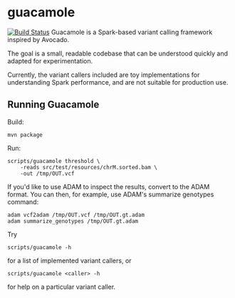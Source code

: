 guacamole
=========
[![Build Status](https://travis-ci.org/hammerlab/guacamole.svg?branch=master)](https://travis-ci.org/hammerlab/guacamole)
Guacamole is a Spark-based variant calling framework inspired by Avocado.

The goal is a small, readable codebase that can be understood quickly and adapted for experimentation.

Currently, the variant callers included are toy implementations for understanding Spark performance, and are not suitable
for production use.


## Running Guacamole

Build:

```
mvn package
```

Run:

```
scripts/guacamole threshold \
	-reads src/test/resources/chrM.sorted.bam \
	-out /tmp/OUT.vcf
```

If you'd like to use ADAM to inspect the results, convert to the ADAM format. 
You can then, for example, use ADAM's summarize genotypes command:

```
adam vcf2adam /tmp/OUT.vcf /tmp/OUT.gt.adam
adam summarize_genotypes /tmp/OUT.gt.adam
```

Try 
```
scripts/guacamole -h
```
for a list of implemented variant callers, or

```
scripts/guacamole <caller> -h
```
for help on a particular variant caller.


